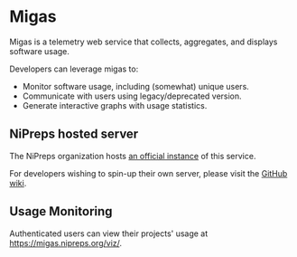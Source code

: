 # Migas

Migas is a telemetry web service that collects, aggregates, and displays software usage.

Developers can leverage migas to:
- Monitor software usage, including (somewhat) unique users.
- Communicate with users using legacy/deprecated version.
- Generate interactive graphs with usage statistics.

## NiPreps hosted server

The NiPreps organization hosts [an official instance](https://migas.nipreps.org/) of this service.

For developers wishing to spin-up their own server, please visit the [GitHub wiki](https://github.com/nipreps/migas-server/wiki).


## Usage Monitoring

Authenticated users can view their projects' usage at https://migas.nipreps.org/viz/.
